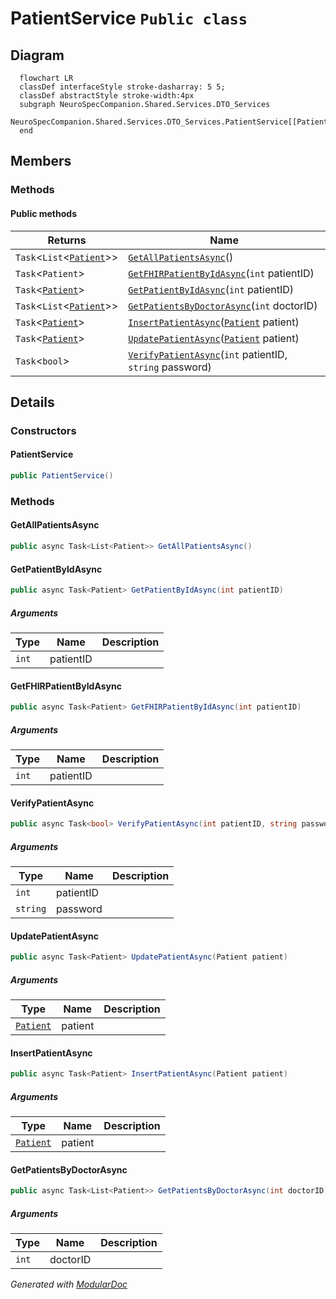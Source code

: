 # PatientService `Public class`

## Diagram
```mermaid
  flowchart LR
  classDef interfaceStyle stroke-dasharray: 5 5;
  classDef abstractStyle stroke-width:4px
  subgraph NeuroSpecCompanion.Shared.Services.DTO_Services
  NeuroSpecCompanion.Shared.Services.DTO_Services.PatientService[[PatientService]]
  end
```

## Members
### Methods
#### Public  methods
| Returns | Name |
| --- | --- |
| `Task`&lt;`List`&lt;[`Patient`](./neurospecsharedmodelsdto-Patient)&gt;&gt; | [`GetAllPatientsAsync`](#getallpatientsasync)() |
| `Task`&lt;`Patient`&gt; | [`GetFHIRPatientByIdAsync`](#getfhirpatientbyidasync)(`int` patientID) |
| `Task`&lt;[`Patient`](./neurospecsharedmodelsdto-Patient)&gt; | [`GetPatientByIdAsync`](#getpatientbyidasync)(`int` patientID) |
| `Task`&lt;`List`&lt;[`Patient`](./neurospecsharedmodelsdto-Patient)&gt;&gt; | [`GetPatientsByDoctorAsync`](#getpatientsbydoctorasync)(`int` doctorID) |
| `Task`&lt;[`Patient`](./neurospecsharedmodelsdto-Patient)&gt; | [`InsertPatientAsync`](#insertpatientasync)([`Patient`](./neurospecsharedmodelsdto-Patient) patient) |
| `Task`&lt;[`Patient`](./neurospecsharedmodelsdto-Patient)&gt; | [`UpdatePatientAsync`](#updatepatientasync)([`Patient`](./neurospecsharedmodelsdto-Patient) patient) |
| `Task`&lt;`bool`&gt; | [`VerifyPatientAsync`](#verifypatientasync)(`int` patientID, `string` password) |

## Details
### Constructors
#### PatientService
```csharp
public PatientService()
```

### Methods
#### GetAllPatientsAsync
```csharp
public async Task<List<Patient>> GetAllPatientsAsync()
```

#### GetPatientByIdAsync
```csharp
public async Task<Patient> GetPatientByIdAsync(int patientID)
```
##### Arguments
| Type | Name | Description |
| --- | --- | --- |
| `int` | patientID |   |

#### GetFHIRPatientByIdAsync
```csharp
public async Task<Patient> GetFHIRPatientByIdAsync(int patientID)
```
##### Arguments
| Type | Name | Description |
| --- | --- | --- |
| `int` | patientID |   |

#### VerifyPatientAsync
```csharp
public async Task<bool> VerifyPatientAsync(int patientID, string password)
```
##### Arguments
| Type | Name | Description |
| --- | --- | --- |
| `int` | patientID |   |
| `string` | password |   |

#### UpdatePatientAsync
```csharp
public async Task<Patient> UpdatePatientAsync(Patient patient)
```
##### Arguments
| Type | Name | Description |
| --- | --- | --- |
| [`Patient`](./neurospecsharedmodelsdto-Patient) | patient |   |

#### InsertPatientAsync
```csharp
public async Task<Patient> InsertPatientAsync(Patient patient)
```
##### Arguments
| Type | Name | Description |
| --- | --- | --- |
| [`Patient`](./neurospecsharedmodelsdto-Patient) | patient |   |

#### GetPatientsByDoctorAsync
```csharp
public async Task<List<Patient>> GetPatientsByDoctorAsync(int doctorID)
```
##### Arguments
| Type | Name | Description |
| --- | --- | --- |
| `int` | doctorID |   |

*Generated with* [*ModularDoc*](https://github.com/hailstorm75/ModularDoc)
